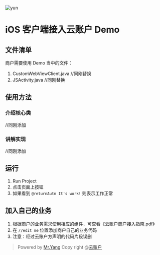 ![yun](https://www.yunzhanghu.com/img/logo.png)

# iOS 客户端接入云账户 Demo

## 文件清单

商户需要使用 Demo 当中的文件：

1. CustomWebViewClient.java //同刚替换
2. JSActivity.java //同刚替换

## 使用方法

### 介绍核心类

//同刚添加

### 讲解实现

//同刚添加

## 运行

1. Run Project
2. 点击页面上按钮
3. 如果看到 `@returnAutn It's work!` 则表示工作正常

## 加入自己的业务

1. 根据商户的业务需求使用相应的组件，可查看《云账户商户接入指南.pdf》
2. 在 `//edit me` 位置添加商户自己的业务代码
3. 注意：经过云账户方声明的代码片段误删

> Powered by [Mr.Yang](https://github.com/youran1024)  Copy right @[云账户](https://www.yunzhanghu.com/)


